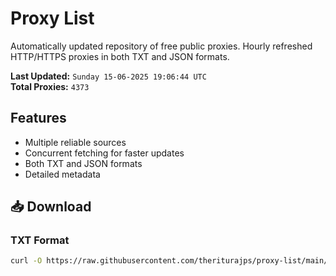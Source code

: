 # Proxy List

Automatically updated repository of free public proxies. Hourly refreshed HTTP/HTTPS proxies in both TXT and JSON formats.

**Last Updated:** `Sunday 15-06-2025 19:06:44 UTC`  
**Total Proxies:** `4373`

## Features
- Multiple reliable sources
- Concurrent fetching for faster updates
- Both TXT and JSON formats
- Detailed metadata

## 📥 Download

### TXT Format
```bash
curl -O https://raw.githubusercontent.com/theriturajps/proxy-list/main/proxies.txt